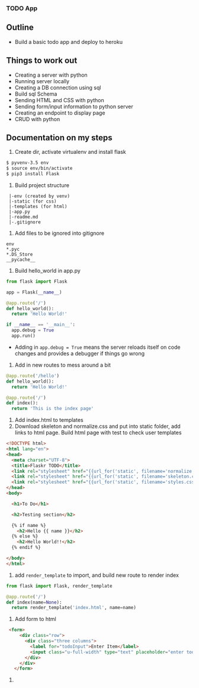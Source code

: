 ### TODO App

## Outline

- Build a basic todo app and deploy to heroku

## Things to work out

- Creating a server with python
- Running server locally
- Creating a DB connection using sql
- Build sql Schema
- Sending HTML and CSS with python
- Sending form/input information to python server
- Creating an endpoint to display page
- CRUD with python


## Documentation on my steps

1. Create dir, activate virtualenv and install flask

  ```sh
  $ pyvenv-3.5 env
  $ source env/bin/activate
  $ pip3 install Flask
  ```

1. Build project structure

  ```
   |-env (created by venv)
   |-static (for css)
   |-templates (for html)
   |-app.py
   |-readme.md
   |-.gitignore
  ```

1. Add files to be ignored into gitignore

  ```
  env
  *.pyc
  *.DS_Store
  __pycache__
  ```

1. Build hello_world in app.py

  ```py
  from flask import Flask

  app = Flask(__name__)

  @app.route('/')
  def hello_world():
    return 'Hello World!'

  if __name__ == '__main__':
    app.debug = True
    app.run()
  ```

  - Adding in ```app.debug = True``` means the server reloads itself on code changes and provides a debugger if things go wrong

1. Add in new routes to mess around a bit

  ```py
  @app.route('/hello')
  def hello_world():
    return 'Hello World!'

  @app.route('/')
  def index():
    return 'This is the index page'
  ```

1. Add index.html to templates
1. Download skeleton and normalize.css and put into static folder, add links to html page. Build html page with test to check user templates

  ```html
  <!DOCTYPE html>
  <html lang="en">
  <head>
    <meta charset="UTF-8">
    <title>Flaskr TODO</title>
    <link rel="stylesheet" href="{{url_for('static', filename='normalize.css')}}">
    <link rel="stylesheet" href="{{url_for('static', filename='skeleton.css')}}">
    <link rel="stylesheet" href="{{url_for('static', filename='styles.css')}}">
  </head>
  <body>

    <h1>To Do</h1>

    <h2>Testing section</h2>

    {% if name %}
      <h2>Hello {{ name }}</h2>
    {% else %}
      <h2>Hello World!!</h2>
    {% endif %}

  </body>
  </html>
  ```
1. add ```render_template``` to import, and build new route to render index

```py
from flask import Flask, render_template
```

```py
@app.route('/')
def index(name=None):
  return render_template('index.html', name=name)
```

1. Add form to html

 ```html
  <form>
      <div class="row">
        <div class="three columns">
          <label for="todoInput">Enter Item</label>
          <input class="u-full-width" type="text" placeholder="enter todo" id="todoInput">
        </div>
      </div>
    </form>
 ```

1.

